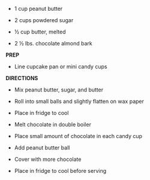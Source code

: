 -   1 cup peanut butter

-   2 cups powdered sugar

-   ½ cup butter, melted

-   2 ½ lbs. chocolate almond bark

**PREP**

-   Line cupcake pan or mini candy cups

**DIRECTIONS**

-   Mix peanut butter, sugar, and butter

-   Roll into small balls and slightly flatten on wax paper

-   Place in fridge to cool

-   Melt chocolate in double boiler

-   Place small amount of chocolate in each candy cup

-   Add peanut butter ball

-   Cover with more chocolate

-   Place in fridge to cool before serving
